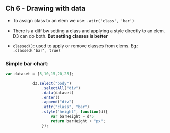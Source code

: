 ## Ch 6 - Drawing with data

- To assign class to an elem we use:
`.attr('class', 'bar')`

- There is a diff bw setting a class and applying a style directly to an elem. D3 can do both. **But setting classes is better**

- `classed()`: used to apply or remove classes from elems. Eg: `.classed('bar', true)`

### Simple bar chart:

```javascript
var dataset = [5,10,15,20,25];

            d3.select("body")
                .selectAll("div")
                .data(dataset)
                .enter()
                .append("div")
                .attr("class", "bar")
                .style("height", function(d){
                    var barHeight = d*5 
                    return barHeight + "px";
                });
```

